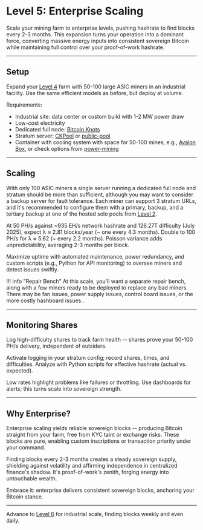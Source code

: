 # Level 5: Enterprise Scaling

Scale your mining farm to enterprise levels, pushing hashrate to find blocks every 2-3 months. This expansion turns your operation into a dominant force, converting massive energy inputs into consistent sovereign Bitcoin while maintaining full control over your proof-of-work hashrate.




---

## Setup

Expand your [Level 4](level-4.md) farm with 50-100 large ASIC miners in an industrial facility. Use the same efficient models as before, but deploy at volume.

Requirements:

- Industrial site: data center or custom build with 1-2 MW power draw
- Low-cost electricity
- Dedicated full node: [Bitcoin Knots](https://bitcoinknots.org/)
- Stratum server: [CKPool](https://bitbucket.org/ckpool/src/master/) or [public-pool](https://github.com/benjamin-wilson/public-pool)
- Container with cooling system with space for 50-100 mines, e.g., [Avalon Box](https://shop.canaan.io/products/products-avalon-air-cooling-mining-boxvariantsid10191), or check options from [power-mining](https://www.powermining.io/)





---

## Scaling

With only 100 ASIC miners a single server running a dedicated full node and stratum should be more than sufficient, although you may want to consider a backup server for fault tolerance. Each miner can support 3 stratum URLs, and it's recommended to configure them with a primary, backup, and a tertiary backup at one of the hosted solo pools from [Level 2](level-2.md).

At 50 PH/s against ~935 EH/s network hashrate and 126.27T difficulty (July 2025), expect λ ≈ 2.81 blocks/year (~ one every 4.3 months). Double to 100 PH/s for λ ≈ 5.62 (~ every 2.2 months). Poisson variance adds unpredictability, averaging 2-3 months per block.

Maximize uptime with automated maintenance, power redundancy, and custom scripts (e.g., Python for API monitoring) to oversee miners and detect issues swiftly.

!!! info "Repair Bench"
    At this scale, you'll want a separate repair bench, along with a few miners ready to be deployed to replace any bad miners. There may be fan issues, power supply issues, control board issues, or the more costly hashboard issues..


---

## Monitoring Shares

Log high-difficulty shares to track farm health -- shares prove your 50-100 PH/s delivery, independent of outsiders.

Activate logging in your stratum config; record shares, times, and difficulties. Analyze with Python scripts for effective hashrate (actual vs. expected).

Low rates highlight problems like failures or throttling. Use dashboards for alerts; this turns scale into sovereign strength.




---

## Why Enterprise?

Enterprise scaling yields reliable sovereign blocks -- producing Bitcoin straight from your farm, free from KYC taint or exchange risks. These blocks are pure, enabling custom inscriptions or transaction priority under your command.

Finding blocks every 2-3 months creates a steady sovereign supply, shielding against volatility and affirming independence in centralized finance's shadow. It's proof-of-work's zenith, forging energy into untouchable wealth.

Embrace it: enterprise delivers consistent sovereign blocks, anchoring your Bitcoin stance.





---

Advance to [Level 6](level-6.md) for industrial scale, finding blocks weekly and even daily.








